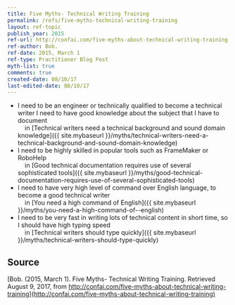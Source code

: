```yaml
---
title: Five Myths- Technical Writing Training
permalink: /refs/five-myths-technical-writing-training
layout: ref-topic
publish_year: 2015
ref-url: http://confai.com/five-myths-about-technical-writing-training
ref-author: Bob.
ref-date: 2015, March 1
ref-type: Practitioner Blog Post
myth-list: true
comments: true
created-date: 08/10/17
last-edited-date: 08/10/17
---
```


* I need to be an engineer or technically qualified to become a technical writer
I need to have good knowledge about the subject that I have to document<br />&nbsp;&nbsp;&nbsp;&nbsp;in [Technical writers need a technical background and sound domain knowledge]({{ site.mybaseurl }}/myths/technical-writers-need-a-technical-background-and-sound-domain-knowledge)
* I need to be highly skilled in popular tools such as FrameMaker or RoboHelp<br />&nbsp;&nbsp;&nbsp;&nbsp;in [Good technical documentation requires use of several sophisticated tools]({{ site.mybaseurl }}/myths/good-technical-documentation-requires-use-of-several-sophisticated-tools)
* I need to have very high level of command over English language, to become a good technical writer<br />&nbsp;&nbsp;&nbsp;&nbsp;in [You need a high command of  English]({{ site.mybaseurl }}/myths/you-need-a-high-command-of--english)
* I need to be very fast in writing lots of technical content in short time, so I should have high typing speed<br />&nbsp;&nbsp;&nbsp;&nbsp;in [Technical writers should type quickly]({{ site.mybaseurl }}/myths/technical-writers-should-type-quickly)

## Source

[Bob. (2015, March 1). Five Myths- Technical Writing Training. Retrieved August 9, 2017, from http://confai.com/five-myths-about-technical-writing-training](http://confai.com/five-myths-about-technical-writing-training)
